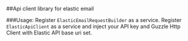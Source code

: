 ##Api client library for elastic email

###Usage:
Register `ElasticEmailRequestBuilder` as a service.
Register `ElasticApiClient` as a service and inject your API key and Guzzle Http Client with Elastic API base uri set.